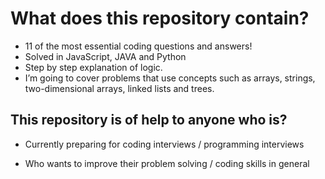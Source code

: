# What does this repository contain?

- 11 of the most essential coding questions and answers!
- Solved in JavaScript, JAVA and Python
- Step by step explanation of logic.
- I’m going to cover problems that use concepts such as arrays, strings, two-dimensional arrays, linked lists and trees.

## This repository is of help to anyone who is?

- Currently preparing for coding interviews / programming interviews

- Who wants to improve their problem solving / coding skills in general
